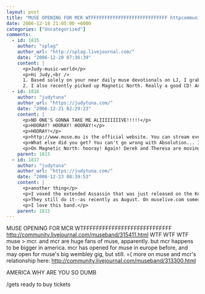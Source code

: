 ```yaml
---
layout: post
title: "MUSE OPENING FOR MCR WTFFFFFFFFFFFFFFFFFFFFFFFFFFFF httpcommunitylivejournalcommuseband315411html"
date: 2006-12-18 21:05:00 +0000
categories: ["Uncategorized"]
comments:
  - id: 1815
    author: "splag"
    author_url: "http://splag.livejournal.com/"
    date: "2006-12-20 07:36:39"
    content: |
      <p>Judy-music-world</p>
      <p>Hi Judy,<br />
      1. Based solely on your near daily muse devotionals on LJ, I grabbed Black Holes and Revelations a week ago. I'm hooked. Ordered some earlier CDs today. Knights of Cydonia forever!<br />
      2. I also recently picked up Magnetic North. Really a good CD! And your track is the best one on it... nice job.</p>
  - id: 1816
    author: "judytuna"
    author_url: "https://judytuna.com/"
    date: "2006-12-21 02:29:23"
    content: |
      <p>NO ONE'S GONNA TAKE ME ALIIIIIIIIVE!!!!!</p>
      <p>HOORAY! HOORAY! HOORAY!</p>
      <p>HOORAY!</p>
      <p>http://www.muse.mu is the official website. You can stream everything from their proper albums there (there are four, plus Hullabaloo, the album of bsides/live tracks), plus many of the music videos (not all though). Other than that, http://www.musewiki.org is a great resource (stuff like lists of bsides). Their bsides are really, really good. I should send you some (Glorious and Easily are some of the best. I also really like In Your World). </p>
      <p>What else did you get? You can't go wrong with Absolution... I'll talk your ear off.</p>
      <p>On Magnetic North: hooray! Again! Derek and Theresa are moving to New York sometime in the next few months to really pursue their music career. Which is why I have to move out now, haha. I'm glad you like the CD =D</p>
    parent: 1815
  - id: 1817
    author: "judytuna"
    author_url: "https://judytuna.com/"
    date: "2006-12-23 08:39:53"
    content: |
      <p>another thing</p>
      <p>I voxed the extended Assassin that was just released on the KoC single (in Europe)--you can hear it <a href="http://judytuna.vox.com/library/audio/6a00c22529c75d604a00cd970406034cd5.html" rel="nofollow">here</a>! Why "Grand Omega Bosses edit" ? A few years ago on an American tour they started encoding their setlists with messages to their fans. They called the as-yet unnamed Assassin (which back then had the middle riff that's not on bh&amp;r) "Debase Masons Grog," an anagram of "Messageboard Song." Grand Omega Bosses is another anagram. =) They also had these bikes that they couldn't take back to England with them, so they tied them up under a bridge and then hid messages to fans in their setlists telling them where to find them. One of the people who <a href="http://invictus.softmeg.com/page.php?id=732" rel="nofollow">got one of the bikes</a> is still an active member on the message boards and stuff.</p>
      <p>They still do it--as recently as August. On muselive.com someone called "Mr. X" posted a 30-second preview clip of the bside on the Starlight single before it came out, only accessible after decoding a REALLY elaborate message. It involved, among other things, patterns, puzzles, using base64 to get a url to a flickr image that was a sudoku you had to solve to get the password to the file... http://invictus.softmeg.com/forums.php?m=posts&amp;q=16636</p>
      <p>I love this band.</p>
    parent: 1815
---
```


MUSE OPENING FOR MCR WTFFFFFFFFFFFFFFFFFFFFFFFFFFFF
http://community.livejournal.com/museband/315411.html
WTF
WTF
WTF
muse > mcr. and mcr are huge fans of muse, apparently. but mcr happens to be bigger in america. mcr has opened for muse in europe before, and may open for muse's big wembley gig, but still. =( more on muse and mcr's relationship here: http://community.livejournal.com/museband/313300.html

AMERICA WHY ARE YOU SO DUMB

/gets ready to buy tickets